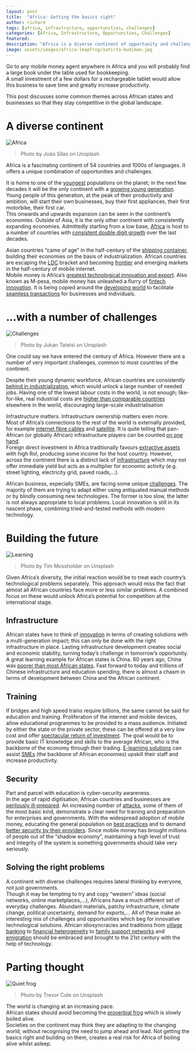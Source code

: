 ```yaml
---
layout: post
title:  "Africa: Getting the basics right"
author: richard
tags: [africa, infrastructure, opportunities, challenges]
categories: [Africa, Infrastructure, Opportunities, Challenges]
featured: 
description: "Africa is a diverse continent of opportunity and challenges. This article discusses some common themes across African states and businesses so that they stay competitive in the global landscape."
image: assets/images/africa-leapfrog/sutirta-budiman.jpg
---
```


Go to any mobile money agent anywhere in Africa and you will probably find a large book under the table used for bookkeeping.  
A small investment of a few dollars for a rechargeable tablet would allow this business to save time and greatly increase productivity. 

This post discusses some common themes across African states and businesses so that they stay competitive in the global landscape.  

# A diverse continent

![Africa](../assets/images/africa-leapfrog/joao-silas-qEL9_TmC1nY-unsplash.jpg)
> Photo by João Silas on Unsplash

Africa is a fascinating continent of 54 countries and 1000s of languages. 
It offers a unique combination of opportunities and challenges. 

It is home to one of the [youngest][1] populations on the planet; in the next few decades it will be the only continent 
with a [growing young generation][2]. Young people of this generation, at the peak of their productivity and ambition, 
will start their own businesses, buy their first appliances, their first motorbike, their first car.  
This onwards and upwards expansion can be seen in the continent’s economies. Outside of Asia, it is the only other 
continent with consistently expanding economies. Admittedly starting from a low base, [Africa][3] is host to a number of 
countries with [consistent double digit growth][4] over the last decades. 

Asian countries “came of age” in the half-century of the [shipping container][5], building their economies on the basis 
of industrialization. African countries are escaping the [LDC][6] bracket and becoming [frontier][7] and emerging markets 
in the half-century of mobile internet.  
Mobile money is Africa’s [greatest technological innovation and export][8]. Also known as M-pesa, mobile money has 
unleashed a flurry of [fintech innovation][9]. It is being copied around the [developing world][10] to facilitate 
[seamless transactions][11] for businesses and individuals. 


# ...with a number of challenges

![Challenges](../assets/images/africa-leapfrog/jukan-tateisi-bJhT_8nbUA0-unsplash.jpg)
> Photo by Jukan Tateisi on Unsplash

One could say we have entered the century of Africa. However there are a number of very important challenges, common 
to most countries of the continent. 

Despite their young dynamic workforce, African countries are consistently [behind in industrialization][12], which would 
unlock a large number of needed jobs. Having one of the lowest labour costs in the world, is not enough; like-for-like, 
real industrial costs are [higher than comparable countries][13] elsewhere in the world, discouraging large-scale industrialisation 

Infrastructure matters. Infrastructure ownership matters even more.  
Most of Africa’s connections to the rest of the world is externally provided, for example [internet fibre cables][14] 
and [satellite][15]. It is quite telling that pan-African (or globally African) infrastructure players can be counted [on one hand][17].   
Foreign direct investment in Africa traditionally favours [extractive assets][18] with high RoI, producing some income 
for the host country. However, across the continent there is a distinct lack of [infrastructure][19] which may not offer 
immediate yield but acts as a multiplier for economic activity (e.g. street lighting, electricity grid, paved roads,...). 

African business, especially SMEs, are facing some unique [challenges][20]. The majority of them are trying to adapt 
either using antiquated manual methods or by blindly consuming new technologies. The former is too slow, the latter is 
not always appropriate to local problems. Local innovation is still in its nascent phase, combining tried-and-tested 
methods with modern technology. 

# Building the future

![Learning](../assets/images/africa-leapfrog/tim-mossholder-WE_Kv_ZB1l0-unsplash.jpg)
> Photo by Tim Mossholder on Unsplash

Given Africa’s diversity, the initial reaction would be to treat each country’s technological problems separately. This 
approach would miss the fact that almost all African countries face more or less similar problems. A combined focus on 
these would unlock Africa’s potential for competition at the international stage. 

## Infrastructure
African states have to think of [innovation][21] in terms of creating solutions with a multi-generation impact; this can only 
be done with the right infrastructure in place. Lasting infrastructure development creates social and economic stability, 
turning today’s challenge in tomorrow’s opportunity. A great learning example for African states is China. 60 years ago, 
China was [poorer than most African states][22]. Fast forward to today and trillions of Chinese infrastructure and education 
spending, there is almost a chasm in terms of development between China and the African continent.

## Training
If bridges and high speed trains require billions, the same cannot be said for education and training. Proliferation 
of the internet and mobile devices, allow educational programmes to be provided to a mass audience. Initiated by either 
the state or the private sector, these can be offered at a very low cost and offer [spectacular return of investment][23]. 
The goal would be to provide basic IT knowledge and skills to the average African, who is the backbone of the economy 
through their trading. [E-learning solutions][24] can assist [SMEs][25] (the backbone of African economies) upskill their 
staff and increase productivity.

## Security
Part and parcel with education is cyber-security awareness.  
In the age of rapid digitisation, African countries and businesses are [perilously ill-prepared][26]. 
An increasing number of [attacks][27], some of them of the most basic kind, demonstrate a clear need for training and 
preparation for enterprises and governments. With the widespread adoption of mobile money, educating the general 
population on [best practices][28] and to demand [better security by their providers][29]. Since mobile money has brought millions 
of people out of the “shadow economy”, maintaining a high level of trust and integrity of the system is something governments should take very seriously. 

## Solving the right problems
A continent with diverse challenges requires lateral thinking by everyone, not just governments.  
Though it may be tempting to try and copy “western” ideas (social networks, online marketplaces,...), Africans have a 
much different set of everyday challenges. Abundant materials, patchy infrastructure, climate change, political uncertainty, 
demand for exports,... All of these make an interesting mix of challenges and opportunities which beg for innovative 
technological solutions. African idiosyncracies and traditions from [village banking][30] to [financial heterogeneity][31] 
to [family support networks][32] and [emigration][33] should be embraced and brought to the 21st century with the help 
of technology. 


# Parting thought

![Quiet frog](../assets/images/africa-leapfrog/trevor-cole-BP1X2k_p0p0-unsplash.jpg)
> Photo by Trevor Cole on Unsplash

The world is changing at an increasing pace.  
African states should avoid becoming the [proverbial frog][33] which is slowly boiled alive.  
Societies on the continent may think they are adapting to the changing world, without recognising the need to jump 
ahead and lead. Not getting the basics right and building on them, creates a real risk for Africa of boiling alive 
whilst asleep. 


  [1]: https://www.brookings.edu/blog/brookings-now/2019/01/18/charts-of-the-week-africas-changing-demographics/#:~:targetText=Sixty%20percent%20of%20Africa's%201.25,older%20than%20the%20OECD%20median.
  [2]: https://www.brookings.edu/blog/africa-in-focus/2018/09/20/figures-of-the-week-africas-growing-youth-population-and-human-capital-investments/
  [3]: https://www.afdb.org/en/knowledge/publications/african-economic-outlook
  [4]: https://data.worldbank.org/indicator/NY.GDP.MKTP.KD.ZG?locations=ZG
  [5]: https://www.bbc.co.uk/news/business-38305512
  [6]: https://www.investopedia.com/terms/l/ldc.asp
  [7]: https://www.investopedia.com/terms/f/frontier-market.asp
  [8]: https://www.forbes.com/sites/tobyshapshak/2018/11/27/how-mobile-money-continues-to-boom-in-africa/
  [9]: https://www.mckinsey.com/industries/financial-services/our-insights/mobile-financial-services-in-africa-winning-the-battle-for-the-customer
  [10]: https://www.nytimes.com/2013/12/05/business/international/mobile-payments-gain-traction-among-indias-poor.html?pagewanted=1&rref=business&hpw
  [11]: https://www.economist.com/the-economist-explains/2015/03/02/why-does-kenya-lead-the-world-in-mobile-money
  [12]: https://www.bloomberg.com/opinion/articles/2019-04-24/africa-s-only-way-out-of-poverty-is-to-industrialize
  [13]: https://www.cgdev.org/sites/default/files/can-africa-be-manufacturing-destination-labor.pdf
  [14]: http://www.satsig.net/ivsat-africa.htm
  [15]: http://www.satsig.net/ivsat-africa.htm
  [16]: https://www.vodafone.com/what-we-do/services/m-pesa
  [17]: https://www.mtn.com
  [18]: https://www.un.org/africarenewal/web-features/addressing-foreign-direct-investment-paradox-africa
  [19]: https://www.un.org/africarenewal/web-features/why-infrastructure-development-africa-matters
  [20]: https://www.economist.com/special-report/2017/11/10/technology-cannot-solve-all-of-africas-problems-but-it-can-help-with-many
  [21]: https://www.theguardian.com/global-development/2014/aug/04/africa-fallen-behind-economies-science-technology
  [22]: https://medium.com/@david.himbara_27884/in-1960-china-was-poorer-than-most-african-countries-but-here-is-china-bankrolling-africa-b7b0b10f41ba
  [23]: https://blogs.worldbank.org/education/trends-returns-schooling-why-governments-should-invest-more-people-s-skills
  [24]: https://www.brevasolutions.com/#portfolio
  [25]: https://www.worldbank.org/en/topic/smefinance
  [26]: https://www.moroccoworldnews.com/2019/10/283962/africa-vulnerable-continent-cyber-attacks/
  [27]: https://www.accaglobal.com/my/en/member/member/accounting-business/2019/02/insights/cyber-attacks.html
  [28]: https://www.bullguard.com/Community/Security-Center/Mobile-Security/5-Mobile-Security-Practices-to-Use-Mobile-Money-Sa
  [29]: https://www.cepal.org/sites/default/files/events/files/day_2-session_5-security_privacy_concerns-kevin_butler.pdf
  [30]: https://finca.org/our-work/microfinance/financial-services/village-banking/
  [31]: https://www.imf.org/external/pubs/ft/wp/2015/wp15102.pdf
  [32]: https://www.pri.org/stories/2015-11-24/south-africa-its-called-black-tax
  [33]: https://www.ncbi.nlm.nih.gov/pmc/articles/PMC534568/
